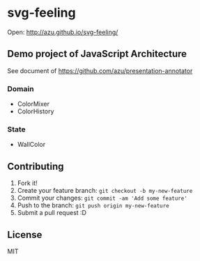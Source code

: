 # svg-feeling

Open: http://azu.github.io/svg-feeling/

## Demo project of JavaScript Architecture 

See document of https://github.com/azu/presentation-annotator

### Domain

- ColorMixer
- ColorHistory

### State

- WallColor

## Contributing

1. Fork it!
2. Create your feature branch: `git checkout -b my-new-feature`
3. Commit your changes: `git commit -am 'Add some feature'`
4. Push to the branch: `git push origin my-new-feature`
5. Submit a pull request :D

## License

MIT